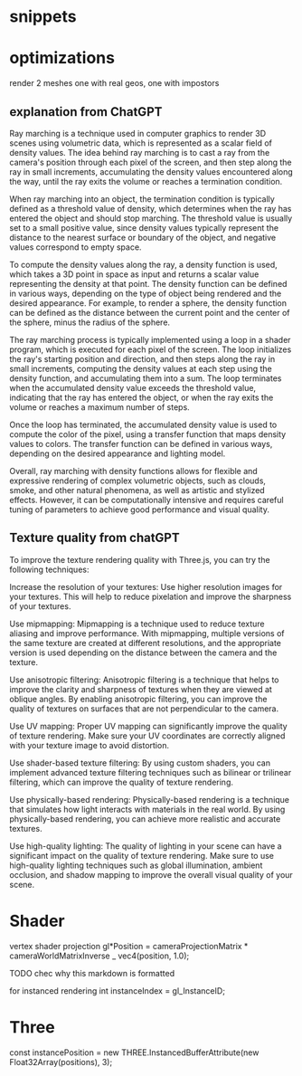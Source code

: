 # snippets

# optimizations

render 2 meshes one with real geos, one with impostors

## explanation from ChatGPT

Ray marching is a technique used in computer graphics to render 3D scenes using volumetric data, which is represented as a scalar field of density values. The idea behind ray marching is to cast a ray from the camera's position through each pixel of the screen, and then step along the ray in small increments, accumulating the density values encountered along the way, until the ray exits the volume or reaches a termination condition.

When ray marching into an object, the termination condition is typically defined as a threshold value of density, which determines when the ray has entered the object and should stop marching. The threshold value is usually set to a small positive value, since density values typically represent the distance to the nearest surface or boundary of the object, and negative values correspond to empty space.

To compute the density values along the ray, a density function is used, which takes a 3D point in space as input and returns a scalar value representing the density at that point. The density function can be defined in various ways, depending on the type of object being rendered and the desired appearance. For example, to render a sphere, the density function can be defined as the distance between the current point and the center of the sphere, minus the radius of the sphere.

The ray marching process is typically implemented using a loop in a shader program, which is executed for each pixel of the screen. The loop initializes the ray's starting position and direction, and then steps along the ray in small increments, computing the density values at each step using the density function, and accumulating them into a sum. The loop terminates when the accumulated density value exceeds the threshold value, indicating that the ray has entered the object, or when the ray exits the volume or reaches a maximum number of steps.

Once the loop has terminated, the accumulated density value is used to compute the color of the pixel, using a transfer function that maps density values to colors. The transfer function can be defined in various ways, depending on the desired appearance and lighting model.

Overall, ray marching with density functions allows for flexible and expressive rendering of complex volumetric objects, such as clouds, smoke, and other natural phenomena, as well as artistic and stylized effects. However, it can be computationally intensive and requires careful tuning of parameters to achieve good performance and visual quality.

## Texture quality from chatGPT

To improve the texture rendering quality with Three.js, you can try the following techniques:

Increase the resolution of your textures: Use higher resolution images for your textures. This will help to reduce pixelation and improve the sharpness of your textures.

Use mipmapping: Mipmapping is a technique used to reduce texture aliasing and improve performance. With mipmapping, multiple versions of the same texture are created at different resolutions, and the appropriate version is used depending on the distance between the camera and the texture.

Use anisotropic filtering: Anisotropic filtering is a technique that helps to improve the clarity and sharpness of textures when they are viewed at oblique angles. By enabling anisotropic filtering, you can improve the quality of textures on surfaces that are not perpendicular to the camera.

Use UV mapping: Proper UV mapping can significantly improve the quality of texture rendering. Make sure your UV coordinates are correctly aligned with your texture image to avoid distortion.

Use shader-based texture filtering: By using custom shaders, you can implement advanced texture filtering techniques such as bilinear or trilinear filtering, which can improve the quality of texture rendering.

Use physically-based rendering: Physically-based rendering is a technique that simulates how light interacts with materials in the real world. By using physically-based rendering, you can achieve more realistic and accurate textures.

Use high-quality lighting: The quality of lighting in your scene can have a significant impact on the quality of texture rendering. Make sure to use high-quality lighting techniques such as global illumination, ambient occlusion, and shadow mapping to improve the overall visual quality of your scene.

# Shader

vertex shader projection
        gl*Position = cameraProjectionMatrix * cameraWorldMatrixInverse \_ vec4(position, 1.0);

TODO chec why this markdown is formatted

for instanced rendering
int instanceIndex = gl_InstanceID;

# Three

const instancePosition = new THREE.InstancedBufferAttribute(new Float32Array(positions), 3);
